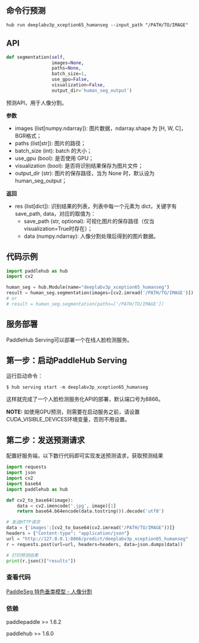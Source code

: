 ## 命令行预测

```
hub run deeplabv3p_xception65_humanseg --input_path "/PATH/TO/IMAGE"
```

## API

```python
def segmentation(self,
                 images=None,
                 paths=None,
                 batch_size=1,
                 use_gpu=False,
                 visualization=False,
                 output_dir='human_seg_output')
```

预测API，用于人像分割。

**参数**

* images (list\[numpy.ndarray\]): 图片数据，ndarray.shape 为 \[H, W, C\]，BGR格式；
* paths (list\[str\]): 图片的路径；
* batch\_size (int): batch 的大小；
* use\_gpu (bool): 是否使用 GPU；
* visualization (bool): 是否将识别结果保存为图片文件；
* output\_dir (str): 图片的保存路径，当为 None 时，默认设为 human\_seg\_output；

**返回**

* res (list\[dict\]): 识别结果的列表，列表中每一个元素为 dict，关键字有 save\_path, data，对应的取值为：
  * save\_path (str, optional): 可视化图片的保存路径（仅当visualization=True时存在）；
  * data (numpy.ndarray): 人像分割处理后得到的图片数据。

## 代码示例

```python
import paddlehub as hub
import cv2

human_seg = hub.Module(name="deeplabv3p_xception65_humanseg")
result = human_seg.segmentation(images=[cv2.imread('/PATH/TO/IMAGE')])
# or
# result = human_seg.segmentation(paths=['/PATH/TO/IMAGE'])
```

## 服务部署

PaddleHub Serving可以部署一个在线人脸检测服务。

## 第一步：启动PaddleHub Serving

运行启动命令：
```shell
$ hub serving start -m deeplabv3p_xception65_humanseg
```

这样就完成了一个人脸检测服务化API的部署，默认端口号为8866。

**NOTE:** 如使用GPU预测，则需要在启动服务之前，请设置CUDA\_VISIBLE\_DEVICES环境变量，否则不用设置。

## 第二步：发送预测请求

配置好服务端，以下数行代码即可实现发送预测请求，获取预测结果

```python
import requests
import json
import cv2
import base64
import paddlehub as hub

def cv2_to_base64(image):
    data = cv2.imencode('.jpg', image)[1]
    return base64.b64encode(data.tostring()).decode('utf8')

# 发送HTTP请求
data = {'images':[cv2_to_base64(cv2.imread("/PATH/TO/IMAGE"))]}
headers = {"Content-type": "application/json"}
url = "http://127.0.0.1:8866/predict/deeplabv3p_xception65_humanseg"
r = requests.post(url=url, headers=headers, data=json.dumps(data))

# 打印预测结果
print(r.json()["results"])
```

### 查看代码

[PaddleSeg 特色垂类模型 - 人像分割](https://github.com/PaddlePaddle/PaddleSeg/tree/release/v0.4.0/contrib)

### 依赖

paddlepaddle >= 1.6.2

paddlehub >= 1.6.0
